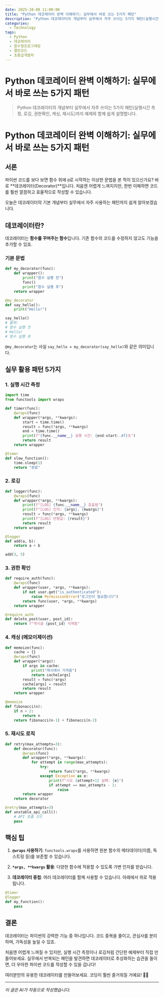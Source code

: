 ```yaml
---
date: 2025-10-08 11:00:00
title: "Python 데코레이터 완벽 이해하기: 실무에서 바로 쓰는 5가지 패턴"
description: "Python 데코레이터의 개념부터 실무에서 자주 쓰이는 5가지 패턴(실행시간 측정, 로깅, 권한확인, 캐싱, 재시도)까지 예제와 함께 쉽게 설명합니다."
categories:
  - Technology
tags:
  - Python
  - 데코레이터
  - 함수형프로그래밍
  - 클린코드
  - 초중급개발자
---
```


# Python 데코레이터 완벽 이해하기: 실무에서 바로 쓰는 5가지 패턴

> Python 데코레이터의 개념부터 실무에서 자주 쓰이는 5가지 패턴(실행시간 측정, 로깅, 권한확인, 캐싱, 재시도)까지 예제와 함께 쉽게 설명합니다.


# Python 데코레이터 완벽 이해하기: 실무에서 바로 쓰는 5가지 패턴

## 서론

파이썬 코드를 보다 보면 함수 위에 `@`로 시작하는 이상한 문법을 본 적이 있으신가요? 바로 **데코레이터(Decorator)**입니다. 처음엔 어렵게 느껴지지만, 한번 이해하면 코드를 훨씬 깔끔하고 효율적으로 작성할 수 있습니다.

오늘은 데코레이터의 기본 개념부터 실무에서 자주 사용하는 패턴까지 쉽게 알아보겠습니다.

## 데코레이터란?

데코레이터는 **함수를 꾸며주는 함수**입니다. 기존 함수의 코드를 수정하지 않고도 기능을 추가할 수 있죠.

### 기본 문법

```python
def my_decorator(func):
    def wrapper():
        print("함수 실행 전")
        func()
        print("함수 실행 후")
    return wrapper

@my_decorator
def say_hello():
    print("Hello!")

say_hello()
# 출력:
# 함수 실행 전
# Hello!
# 함수 실행 후
```

`@my_decorator`는 사실 `say_hello = my_decorator(say_hello)`와 같은 의미입니다.

## 실무 활용 패턴 5가지

### 1. 실행 시간 측정

```python
import time
from functools import wraps

def timer(func):
    @wraps(func)
    def wrapper(*args, **kwargs):
        start = time.time()
        result = func(*args, **kwargs)
        end = time.time()
        print(f"{func.__name__} 실행 시간: {end-start:.4f}초")
        return result
    return wrapper

@timer
def slow_function():
    time.sleep(1)
    return "완료"
```

### 2. 로깅

```python
def logger(func):
    @wraps(func)
    def wrapper(*args, **kwargs):
        print(f"[LOG] {func.__name__} 호출됨")
        print(f"[LOG] 인자: {args}, {kwargs}")
        result = func(*args, **kwargs)
        print(f"[LOG] 반환값: {result}")
        return result
    return wrapper

@logger
def add(a, b):
    return a + b

add(3, 5)
```

### 3. 권한 확인

```python
def require_auth(func):
    @wraps(func)
    def wrapper(user, *args, **kwargs):
        if not user.get("is_authenticated"):
            raise PermissionError("로그인이 필요합니다")
        return func(user, *args, **kwargs)
    return wrapper

@require_auth
def delete_post(user, post_id):
    return f"게시글 {post_id} 삭제됨"
```

### 4. 캐싱 (메모이제이션)

```python
def memoize(func):
    cache = {}
    @wraps(func)
    def wrapper(*args):
        if args in cache:
            print("캐시에서 가져옴")
            return cache[args]
        result = func(*args)
        cache[args] = result
        return result
    return wrapper

@memoize
def fibonacci(n):
    if n < 2:
        return n
    return fibonacci(n-1) + fibonacci(n-2)
```

### 5. 재시도 로직

```python
def retry(max_attempts=3):
    def decorator(func):
        @wraps(func)
        def wrapper(*args, **kwargs):
            for attempt in range(max_attempts):
                try:
                    return func(*args, **kwargs)
                except Exception as e:
                    print(f"시도 {attempt+1} 실패: {e}")
                    if attempt == max_attempts - 1:
                        raise
        return wrapper
    return decorator

@retry(max_attempts=3)
def unstable_api_call():
    # API 호출 코드
    pass
```

## 핵심 팁

1. **`@wraps` 사용하기**: `functools.wraps`를 사용하면 원본 함수의 메타데이터(이름, 독스트링 등)를 보존할 수 있습니다.

2. **`*args, **kwargs` 활용**: 다양한 함수에 적용할 수 있도록 가변 인자를 받습니다.

3. **데코레이터 중첩**: 여러 데코레이터를 함께 사용할 수 있습니다. 아래에서 위로 적용됩니다.

```python
@timer
@logger
def my_function():
    pass
```

## 결론

데코레이터는 파이썬의 강력한 기능 중 하나입니다. 코드 중복을 줄이고, 관심사를 분리하며, 가독성을 높일 수 있죠. 

처음엔 어렵게 느껴질 수 있지만, 실행 시간 측정이나 로깅처럼 간단한 예제부터 직접 만들어보세요. 실무에서 반복되는 패턴을 발견하면 데코레이터로 추상화하는 습관을 들이면, 더 우아한 파이썬 코드를 작성할 수 있을 겁니다!

여러분만의 유용한 데코레이터를 만들어보세요. 코딩이 훨씬 즐거워질 거예요! 🐍✨

<!-- more -->

---

*이 글은 AI가 자동으로 작성했습니다.*
